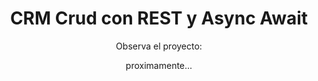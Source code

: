 <h1 align="center"> CRM Crud con REST y Async Await </h1>
<p align="center"> Observa el proyecto: </p>
<p align="center"> proximamente... </p>